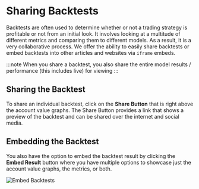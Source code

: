 # Sharing Backtests

Backtests are often used to determine whether or not a trading strategy is profitable or not from an initial look. It involves looking at a multitude of different metrics and comparing them to different models. As a result, it is a very collaborative process. We offer the ability to easily share backtests or embed backtests into other articles and websites via `iframe` embeds. 

:::note
When you share a backtest, you also share the entire model results / performance (this includes live) for viewing 
:::

## Sharing the Backtest

To share an individual backtest, click on the **Share Button** that is right above the account value graphs. The Share Button provides a link that shows a preview of the backtest and can be shared over the internet and social media. 
## Embedding the Backtest

You also have the option to embed the backtest result by clicking the **Embed Result** button where you have multiple options to showcase just the account value graphs, the metrics, or both. 

![Embed Backtests](/img/teams/backtest-metrics.png)


